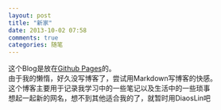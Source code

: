 ```yaml
---
layout: post
title: "新家"
date: 2013-10-02 07:58
comments: true
categories: 随笔
---
```

这个Blog是放在[Github Pages](http://pages.github.com/)的。  
由于我的懒惰，好久没写博客了，尝试用Markdown写博客的快感。  
这个博客主要用于记录我学习中的一些笔记以及生活中的一些琐事  
想起一起新的网名，想不到其他适合我的了，就暂时用DiaosLin吧  
